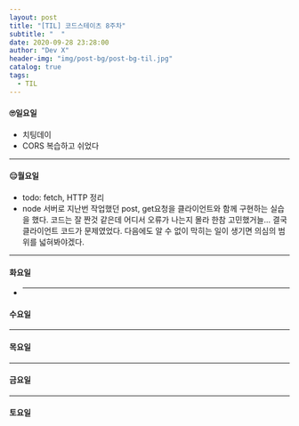 ```yaml
---
layout: post
title: "[TIL] 코드스테이츠 8주차"
subtitle: "  "
date: 2020-09-28 23:28:00
author: "Dev X"
header-img: "img/post-bg/post-bg-til.jpg"
catalog: true
tags:
  - TIL
---
```


#### 🙄일요일

- 치팅데이
- CORS 복습하고 쉬었다

---

#### 😑월요일

- todo: fetch, HTTP 정리
- node 서버로 지난번 작업했던 post, get요청을 클라이언트와 함께 구현하는 실습을 했다. 코드는 잘 짠것 같은데 어디서 오류가 나는지 몰라 한참 고민했거늘... 결국 클라이언트 코드가 문제였었다. 다음에도 알 수 없이 막히는 일이 생기면 의심의 범위를 넓혀봐야겠다.

---

#### 화요일

- ***

#### 수요일

---

#### 목요일

---

#### 금요일

---

#### 토요일
